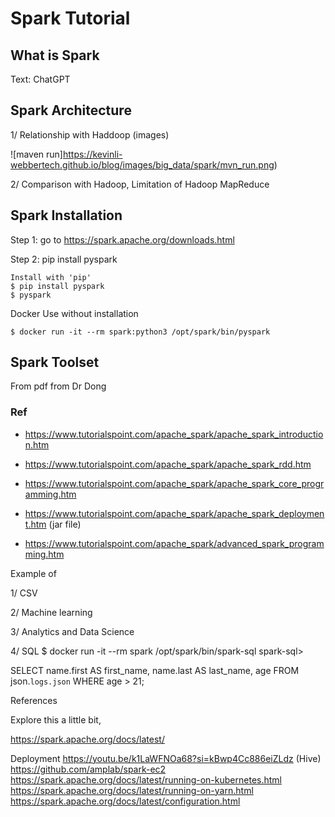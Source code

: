 # Spark Tutorial

## What is Spark

 Text: ChatGPT


## Spark Architecture

1/ Relationship with Haddoop (images)

![maven run]https://kevinli-webbertech.github.io/blog/images/big_data/spark/mvn_run.png)

2/ Comparison with Hadoop, Limitation of Hadoop MapReduce


## Spark Installation

Step 1: go to https://spark.apache.org/downloads.html

Step 2: pip install pyspark

```
Install with 'pip'
$ pip install pyspark
$ pyspark
```

Docker Use without installation
```
$ docker run -it --rm spark:python3 /opt/spark/bin/pyspark
```

## Spark Toolset

From pdf from Dr Dong

### Ref

- https://www.tutorialspoint.com/apache_spark/apache_spark_introduction.htm

- https://www.tutorialspoint.com/apache_spark/apache_spark_rdd.htm

- https://www.tutorialspoint.com/apache_spark/apache_spark_core_programming.htm

- https://www.tutorialspoint.com/apache_spark/apache_spark_deployment.htm (jar file)

- https://www.tutorialspoint.com/apache_spark/advanced_spark_programming.htm


Example of 

1/ CSV

2/ Machine learning

3/ Analytics and Data Science

4/ SQL
$ docker run -it --rm spark /opt/spark/bin/spark-sql
spark-sql>

SELECT
  name.first AS first_name,
  name.last AS last_name,
  age
FROM json.`logs.json`
  WHERE age > 21;

References

Explore this a little bit,

https://spark.apache.org/docs/latest/


Deployment
https://youtu.be/k1LaWFNOa68?si=kBwp4Cc886eiZLdz (Hive)
https://github.com/amplab/spark-ec2
https://spark.apache.org/docs/latest/running-on-kubernetes.html
https://spark.apache.org/docs/latest/running-on-yarn.html
https://spark.apache.org/docs/latest/configuration.html